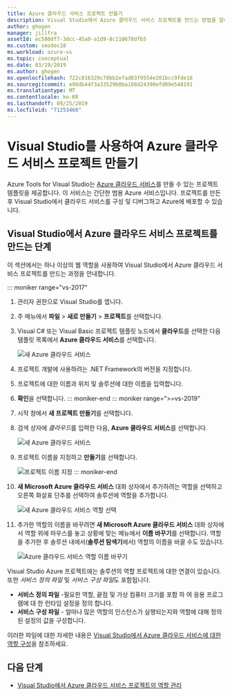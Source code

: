 ```yaml
---
title: Azure 클라우드 서비스 프로젝트 만들기
description: Visual Studio에서 Azure 클라우드 서비스 프로젝트를 만드는 방법을 알아봅니다.
author: ghogen
manager: jillfra
assetId: ec580df7-3dcc-45a9-a1d9-8c110678dfb5
ms.custom: seodec18
ms.workload: azure-vs
ms.topic: conceptual
ms.date: 03/19/2019
ms.author: ghogen
ms.openlocfilehash: 722c816329c70bb2efad03f9554e201bcc9fde16
ms.sourcegitcommit: e98db44f3a33529b0ba188d24390efd09e548191
ms.translationtype: MT
ms.contentlocale: ko-KR
ms.lasthandoff: 09/25/2019
ms.locfileid: "71253468"
---
```

# <a name="create-an-azure-cloud-service-project-with-visual-studio"></a>Visual Studio를 사용하여 Azure 클라우드 서비스 프로젝트 만들기

Azure Tools for Visual Studio는 [Azure 클라우드 서비스](/azure/cloud-services/cloud-services-choose-me)를 만들 수 있는 프로젝트 템플릿을 제공합니다. 이 서비스는 간단한 범용 Azure 서비스입니다. 프로젝트를 만든 후 Visual Studio에서 클라우드 서비스를 구성 및 디버그하고 Azure에 배포할 수 있습니다.

## <a name="steps-to-create-an-azure-cloud-service-project-in-visual-studio"></a>Visual Studio에서 Azure 클라우드 서비스 프로젝트를 만드는 단계
이 섹션에서는 하나 이상의 웹 역할을 사용하여 Visual Studio에서 Azure 클라우드 서비스 프로젝트를 만드는 과정을 안내합니다.

::: moniker range="vs-2017"
1. 관리자 권한으로 Visual Studio를 엽니다.

1. 주 메뉴에서 **파일** > **새로 만들기** > **프로젝트**를 선택합니다.

1. Visual C# 또는 Visual Basic 프로젝트 템플릿 노드에서 **클라우드**를 선택한 다음 템플릿 목록에서 **Azure 클라우드 서비스**를 선택합니다.

    ![새 Azure 클라우드 서비스](./media/vs-azure-tools-azure-project-create/new-project-wizard-for-cloud-service.png)

1. 프로젝트 개발에 사용하려는 .NET Framework의 버전을 지정합니다.

1. 프로젝트에 대한 이름과 위치 및 솔루션에 대한 이름을 입력합니다.

1. **확인**을 선택합니다.
::: moniker-end
::: moniker range=">=vs-2019"
1. 시작 창에서 **새 프로젝트 만들기**를 선택합니다.

1. 검색 상자에 *클라우드*를 입력한 다음, **Azure 클라우드 서비스**를 선택합니다.

   ![새 Azure 클라우드 서비스](./media/vs-azure-tools-azure-project-create/vs-2019/new-project-cloud-service.png)

1. 프로젝트 이름을 지정하고 **만들기**를 선택합니다.

   ![프로젝트 이름 지정](./media/vs-azure-tools-azure-project-create/vs-2019/new-project-cloud-service-2.png)
::: moniker-end

1. **새 Microsoft Azure 클라우드 서비스** 대화 상자에서 추가하려는 역할을 선택하고 오른쪽 화살표 단추를 선택하여 솔루션에 역할을 추가합니다.

    ![새 Azure 클라우드 서비스 역할 선택](./media/vs-azure-tools-azure-project-create/new-cloud-service.png)

1. 추가한 역할의 이름을 바꾸려면 **새 Microsoft Azure 클라우드 서비스** 대화 상자에서 역할 위에 마우스를 놓고 상황에 맞는 메뉴에서 **이름 바꾸기**를 선택합니다. 역할을 추가한 후 솔루션 내에서(**솔루션 탐색기**에서) 역할의 이름을 바꿀 수도 있습니다.

    ![Azure 클라우드 서비스 역할 이름 바꾸기](./media/vs-azure-tools-azure-project-create/new-cloud-service-rename.png)

Visual Studio Azure 프로젝트에는 솔루션의 역할 프로젝트에 대한 연결이 있습니다. 또한 *서비스 정의 파일* 및 *서비스 구성 파일*도 포함됩니다.

- **서비스 정의 파일** -필요한 역할, 끝점 및 가상 컴퓨터 크기를 포함 하 여 응용 프로그램에 대 한 런타임 설정을 정의 합니다.
- **서비스 구성 파일** - 얼마나 많은 역할의 인스턴스가 실행되는지와 역할에 대해 정의된 설정의 값을 구성합니다.

이러한 파일에 대한 자세한 내용은 [Visual Studio에서 Azure 클라우드 서비스에 대한 역할 구성](vs-azure-tools-configure-roles-for-cloud-service.md)을 참조하세요.

## <a name="next-steps"></a>다음 단계
- [Visual Studio에서 Azure 클라우드 서비스 프로젝트의 역할 관리](./vs-azure-tools-cloud-service-project-managing-roles.md)
